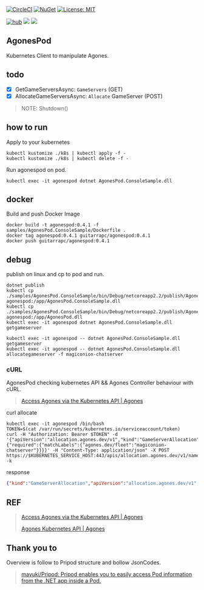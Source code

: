 [![CircleCI](https://circleci.com/gh/guitarrapc/AgonesPod.svg?style=svg)](https://circleci.com/gh/guitarrapc/AgonesPod) [![NuGet](https://img.shields.io/nuget/v/agonespod.svg)](https://www.nuget.org/packages/agonespod) [![License: MIT](https://img.shields.io/badge/License-MIT-blue.svg)](LICENSE) 

[![hub](https://img.shields.io/docker/pulls/guitarrapc/agonespod.svg)](https://hub.docker.com/r/guitarrapc/agonespod/) [![](https://images.microbadger.com/badges/image/guitarrapc/agonespod.svg)](https://microbadger.com/images/guitarrapc/agonespod "Get your own image badge on microbadger.com") [![](https://images.microbadger.com/badges/version/guitarrapc/agonespod.svg)](https://microbadger.com/images/guitarrapc/agonespod "Get your own version badge on microbadger.com")

## AgonesPod

Kubernetes Client to manipulate Agones.

## todo

- [x] GetGameServersAsync: `GameServers` (GET)
- [x] AllocateGameServersAsync: `Allocate` GameServer (POST)

> NOTE: Shutdown()

## how to run

Apply to your kubernetes

```
kubectl kustomize ./k8s | kubectl apply -f -
kubectl kustomize ./k8s | kubectl delete -f -
```

Run agonespod on pod.

```
kubectl exec -it agonespod dotnet AgonesPod.ConsoleSample.dll
```

## docker

Build and push Docker Image

```
docker build -t agonespod:0.4.1 -f samples/AgonesPod.ConsoleSample/Dockerfile .
docker tag agonespod:0.4.1 guitarrapc/agonespod:0.4.1
docker push guitarrapc/agonespod:0.4.1
```

## debug

publish on linux and cp to pod and run.

```
dotnet publish
kubectl cp ./samples/AgonesPod.ConsoleSample/bin/Debug/netcoreapp2.2/publish/AgonesPod.ConsoleSample.dll agonespod:/app/AgonesPod.ConsoleSample.dll
kubectl cp ./samples/AgonesPod.ConsoleSample/bin/Debug/netcoreapp2.2/publish/AgonesPod.dll agonespod:/app/AgonesPod.dll
kubectl exec -it agonespod dotnet AgonesPod.ConsoleSample.dll getgameserver
```
```
kubectl exec -it agonespod -- dotnet AgonesPod.ConsoleSample.dll getgameserver
kubectl exec -it agonespod -- dotnet AgonesPod.ConsoleSample.dll allocategameserver -f magiconion-chatserver
```

### cURL

AgonesPod checking kubernetes API && Agones Controller behaviour with cURL.

> [Access Agones via the Kubernetes API \| Agones](https://agones.dev/site/docs/guides/access-api/)

curl allocate

```
kubectl exec -it agonespod /bin/bash
TOKEN=$(cat /var/run/secrets/kubernetes.io/serviceaccount/token)
curl -H "Authorization: Bearer $TOKEN" -d '{"apiVersion":"allocation.agones.dev/v1","kind":"GameServerAllocation","spec":{"required":{"matchLabels":{"agones.dev/fleet":"magiconion-chatserver"}}}}' -H "Content-Type: application/json" -X POST https://$KUBERNETES_SERVICE_HOST:443/apis/allocation.agones.dev/v1/namespaces/default/gameserverallocations -k
```

response

```json
{"kind":"GameServerAllocation","apiVersion":"allocation.agones.dev/v1","metadata":{"name":"simple-udp-btdzt-fn65w","namespace":"default","creationTimestamp":"2019-10-28T06:20:08Z"},"spec":{"multiClusterSetting":{"policySelector":{}},"required":{"matchLabels":{"agones.dev/fleet":"simple-udp"}},"scheduling":"Packed","metadata":{}},"status":{"state":"Allocated","gameServerName":"simple-udp-btdzt-fn65w","ports":[{"name":"default","port":7934}],"address":"192.168.65.3","nodeName":"docker-desktop"}}
```

## REF

> [Access Agones via the Kubernetes API \| Agones](https://agones.dev/site/docs/guides/access-api/)
> 
> [Agones Kubernetes API \| Agones](https://agones.dev/site/docs/reference/agones_crd_api_reference/)

## Thank you to

Overview is follow to Pripod structure and bollow JsonCodes.

> [mayuki/Pripod: Pripod enables you to easily access Pod information from the \.NET app inside a Pod\.](https://github.com/mayuki/Pripod)

